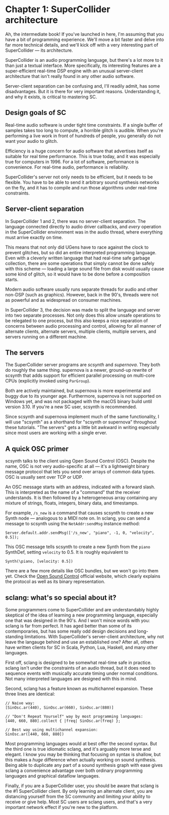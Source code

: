 # Chapter 1: SuperCollider architecture

Ah, the intermediate book! If you've launched in here, I'm assuming that you
have a bit of programming experience. We'll move a bit faster and delve
into far more technical details, and we'll kick off with a very interesting
part of SuperCollider — its architecture.

SuperCollider is an audio programming language, but there's a lot more to it
than just a textual interface. More specifically, its interesting features are
a super-efficient real-time DSP engine with an unusual server-client
architecture that isn't really found in any other audio software.

Server-client separation can be confusing and, I'll readily admit, has some
disadvantages. But it is there for very important reasons. Understanding it,
and why it exists, is critical to mastering SC.

## Design goals of SC

Real-time audio software is under tight time constraints. If a single buffer of
samples takes too long to compute, a horrible glitch is audible. When you're
performing a live work in front of hundreds of people, you generally do not
want your audio to glitch.

Efficiency is a huge concern for audio software that advertises itself as
suitable for real time performance. This is true today, and it was especially
true for computers in 1996. For a lot of software, performance is convenience.
For real-time audio, performance is reliability.

SuperCollider's server not only needs to be efficient, but it needs to be
flexible. You have to be able to send it arbitrary sound synthesis networks on
the fly, and it has to compile and run those algorithms under real-time
constraints.

## Server-client separation

In SuperCollider 1 and 2, there was no server-client separation. The language
connected directly to audio driver callbacks, and *every* operation in the
SuperCollider environment was in the audio thread, where everything must arrive
exactly on time.

This means that not only did UGens have to race against the clock to prevent
glitches, but so did an entire interpreted programming language. Even with a
cleverly written language that had real-time safe garbage collection, there are
some operations that simply cannot be done safely with this scheme — loading a
large sound file from disk would usually cause some kind of glitch, so it would
have to be done before a composition starts. 

Modern audio software usually runs separate threads for audio and other non-DSP
(such as graphics). However, back in the 90's, threads were not as powerful and
as widespread on consumer machines.

In SuperCollider 3, the decision was made to split the language and server into
two separate processes. Not only does this allow unsafe operations to be
relegated to one process, but this also keeps a nice separation of concerns
between audio processing and control, allowing for all manner of alternate
clients, alternate servers, multiple clients, multiple servers, and servers
running on a different machine.

## The servers

The SuperCollider server programs are *scsynth* and *supernova*. They both do
roughly the same thing. supernova is a newer, ground-up rewrite of scsynth that
adds support for efficient parallel processing on multi-core CPUs (explicitly
invoked using `ParGroup`).

Both are actively maintained, but supernova is more experimental and buggy due
to its younger age. Furthermore, supernova is not supported on Windows yet, and
was not packaged with the macOS binary build until version 3.10. If you're a
new SC user, scsynth is recommended.

Since scsynth and supernova implement much of the same functionality, I will
use "scsynth" as a shorthand for "scsynth or supernova" throughout these
tutorials. "The servers" gets a little bit awkward in writing especially since
most users are working with a single erver.

## A quick OSC primer

scsynth talks to the client using Open Sound Control (OSC). Despite the name,
OSC is not very audio-specific at all — it's a lightweight binary message
protocol that lets you send over arrays of common data types. OSC is usually
sent over TCP or UDP.

An OSC message starts with an address, indicated with a forward slash. This is
interpreted as the name of a "command" that the receiver understands. It is
then followed by a heterogeneous array containing any mixture of strings,
floats, integers, binary data, and timestamps.

For example, `/s_new` is a command that causes scsynth to create a new Synth
node — analogous to a MIDI note on. In sclang, you can send a message to
scsynth using the `NetAddr:sendMsg` instance method:

    Server.default.addr.sendMsg(['/s_new', "piano", -1, 0, "velocity", 0.5]);

This OSC message tells scsynth to create a new Synth from the `piano` SynthDef,
setting `velocity` to 0.5. It is roughly equivalent to

    Synth(\piano, [velocity: 0.5])

There are a few more details like OSC bundles, but we won't go into them yet.
Check the [Open Sound Control](http://opensoundcontrol.org/) official website,
which clearly explains the protocol as well as its binary representation.

## sclang: what's so special about it?

Some programmers come to SuperCollider and are understandably highly skeptical
of the idea of learning a new programming language, especially one that was
designed in the 90's. And I won't mince words with you: sclang is far from
perfect. It has aged better than some of its contemporaries, but has some
really odd design decisions and long-standing limitations. With SuperCollider's
server-client architecture, why not leave the langauge behind and use an
established one? After all, others have written clients for SC in Scala,
Python, Lua, Haskell, and many other languages.

First off, sclang is designed to be somewhat real-time safe in practice. sclang
isn't under the constraints of an audio thread, but it does need to sequence
events with musically accurate timing under normal conditions. Not many
interpreted languages are designed with this in mind.

Second, sclang has a feature known as multichannel expansion. These three lines
are identical:

    // Naive way:
    [SinOsc.ar(440), SinOsc.ar(660), SinOsc.ar(880)]

    // "Don't Repeat Yourself" way by most programming languages:
    [440, 660, 880].collect { |freq| SinOsc.ar(freq) };

    // Best way using multichannel expansion:
    SinOsc.ar([440, 660, 880])

Most programming languages would at best offer the second syntax. But the third
one is true idiomatic sclang, and it's arguably more terse and elegant. I know
you may be thinking that focusing on syntax is shallow, but this makes a *huge*
difference when actually working on sound synthesis. Being able to duplicate
any part of a sound synthesis graph with ease gives sclang a convenience
advantage over both ordinary programming languages and graphical dataflow
languages.

Finally, if you are a SuperCollider user, you should be aware that sclang is
the #1 SuperCollider client. By only learning an alternate client, you are
distancing yourself from the SC community and limiting your ability to receive
or give help. Most SC users are sclang users, and that's a very important
network effect if you're new to the platform.
